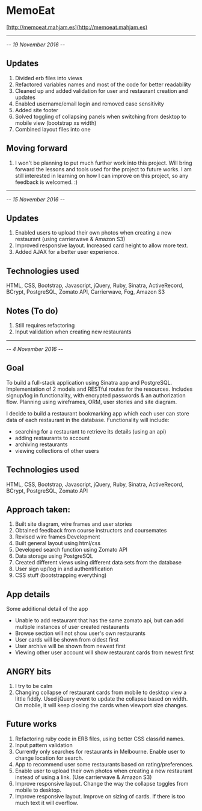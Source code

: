 # MemoEat
[http://memoeat.mahjam.es](http://memoeat.mahjam.es)

---
*-- 19 November 2016 --*

## Updates
1. Divided erb files into views
2. Refactored variables names and most of the code for better readability
3. Cleaned up and added validation for user and restaurant creation and updates
4. Enabled username/email login and removed case sensitivity
4. Added site footer
5. Solved toggling of collapsing panels when switching from desktop to mobile view (bootstrap xs width)
6. Combined layout files into one

## Moving forward
1. I won't be planning to put much further work into this project. Will bring forward the lessons and tools used for the project to future works. I am still interested in learning on how I can improve on this project, so any feedback is welcomed. :)

---
*-- 15 November 2016 --*

## Updates
1. Enabled users to upload their own photos when creating a new restaurant (using carrierwave & Amazon S3)
2. Improved responsive layout. Increased card height to allow more text.
3. Added AJAX for a better user experience.

## Technologies used
HTML, CSS, Bootstrap, Javascript, jQuery, Ruby, Sinatra, ActiveRecord, BCrypt, PostgreSQL, Zomato API, Carrierwave, Fog, Amazon S3

## Notes (To do)
1. Still requires refactoring
2. Input validation when creating new restaurants

---
*-- 4 November 2016 --*

## Goal
To build a full-stack application using Sinatra app and PostgreSQL. Implementation of 2 models and RESTful routes for the resources. Includes signup/log in functionality, with encrypted passwords & an authorization flow. Planning using wireframes, ORM, user stories and site diagram.

I decide to build a restaurant bookmarking app which each user can store data of each restaurant in the database. Functionality will include:
* searching for a restaurant to retrieve its details (using an api)
* adding restaurants to account
* archiving restaurants
* viewing collections of other users

## Technologies used
HTML, CSS, Bootstrap, Javascript, jQuery, Ruby, Sinatra, ActiveRecord, BCrypt, PostgreSQL, Zomato API

## Approach taken:
1. Built site diagram, wire frames and user stories
2. Obtained feedback from course instructors and coursemates
3. Revised wire frames
Development
4. Built general layout using html/css
5. Developed search function using Zomato API
6. Data storage using PostgreSQL
7. Created different views using different data sets from the database
8. User sign up/log in and authentification
9. CSS stuff (bootstrapping everything)

## App details
Some additional detail of the app
* Unable to add restaurant that has the same zomato api, but can add multiple instances of user created restaurants
* Browse section will not show user's own restaurants
* User cards will be shown from oldest first
* User archive will be shown from newest first
* Viewing other user account will show restaurant cards from newest first

## ANGRY bits
1. I try to be calm
2. Changing collapse of restaurant cards from mobile to desktop view a little fiddly. Used jQuery event to update the collapse based on width. On mobile, it will keep closing the cards when viewport size changes.

## Future works
1. Refactoring ruby code in ERB files, using better CSS class/id names.
2. Input pattern validation
3. Currently only searches for restaurants in Melbourne. Enable user to change location for search.
4. App to recommend user some restaurants based on rating/preferences.
5. Enable user to upload their own photos when creating a new restaurant instead of using a link. (Use carrierwave & Amazon S3)
6. Improve responsive layout. Change the way the collapse toggles from mobile to desktop.
7. Improve responsive layout. Improve on sizing of cards. If there is too much text it will overflow.
